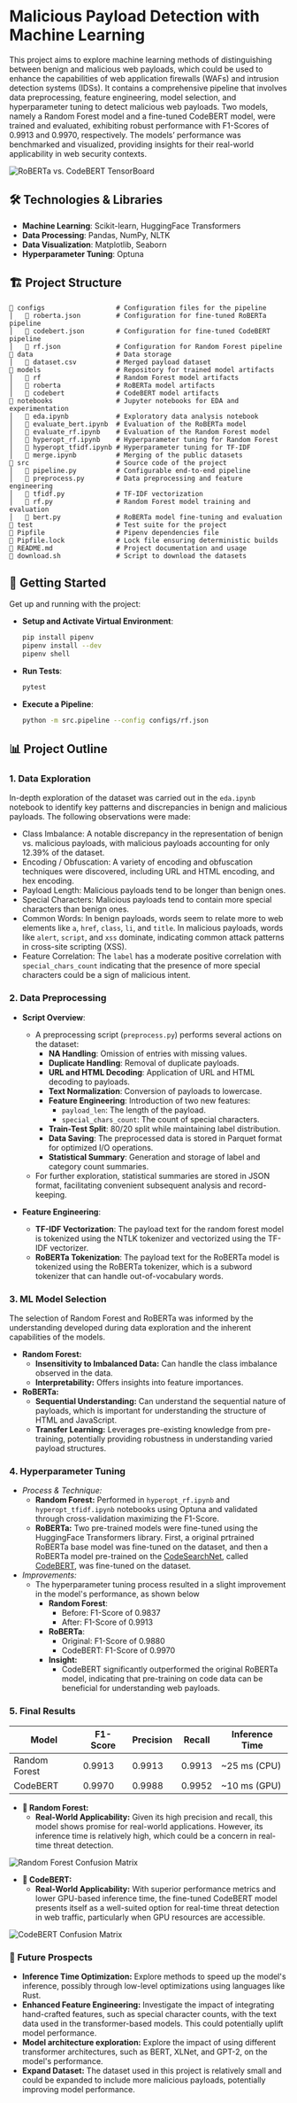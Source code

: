 # Malicious Payload Detection with Machine Learning

This project aims to explore machine learning methods of distinguishing between benign and malicious web payloads, which could be used to enhance the capabilities of web application firewalls (WAFs) and intrusion detection systems (IDSs). It contains a comprehensive pipeline that involves data preprocessing, feature engineering, model selection, and hyperparameter tuning to detect malicious web payloads. Two models, namely a Random Forest model and a fine-tuned CodeBERT model, were trained and evaluated, exhibiting robust performance with F1-Scores of 0.9913 and 0.9970, respectively. The models’ performance was benchmarked and visualized, providing insights for their real-world applicability in web security contexts.

![RoBERTa vs. CodeBERT TensorBoard](.readme/tensorboard.png)

## 🛠️ Technologies & Libraries

- **Machine Learning**: Scikit-learn, HuggingFace Transformers
- **Data Processing**: Pandas, NumPy, NLTK
- **Data Visualization**: Matplotlib, Seaborn
- **Hyperparameter Tuning**: Optuna

## 🏗️ Project Structure

```plaintext
📁 configs                  # Configuration files for the pipeline
│   📄 roberta.json         # Configuration for fine-tuned RoBERTa pipeline
│   📄 codebert.json        # Configuration for fine-tuned CodeBERT pipeline
│   📄 rf.json              # Configuration for Random Forest pipeline
📁 data                     # Data storage
│   📄 dataset.csv          # Merged payload dataset
📁 models                   # Repository for trained model artifacts
│   📁 rf                   # Random Forest model artifacts
│   📁 roberta              # RoBERTa model artifacts
│   📁 codebert             # CodeBERT model artifacts
📁 notebooks                # Jupyter notebooks for EDA and experimentation
│   📓 eda.ipynb            # Exploratory data analysis notebook
│   📓 evaluate_bert.ipynb  # Evaluation of the RoBERTa model
│   📓 evaluate_rf.ipynb    # Evaluation of the Random Forest model
│   📓 hyperopt_rf.ipynb    # Hyperparameter tuning for Random Forest
│   📓 hyperopt_tfidf.ipynb # Hyperparameter tuning for TF-IDF
│   📓 merge.ipynb          # Merging of the public datasets
📁 src                      # Source code of the project
│   📄 pipeline.py          # Configurable end-to-end pipeline
│   📄 preprocess.py        # Data preprocessing and feature engineering 
│   📄 tfidf.py             # TF-IDF vectorization
│   📄 rf.py                # Random Forest model training and evaluation
│   📄 bert.py              # RoBERTa model fine-tuning and evaluation
📁 test                     # Test suite for the project
📄 Pipfile                  # Pipenv dependencies file
📄 Pipfile.lock             # Lock file ensuring deterministic builds
📄 README.md                # Project documentation and usage
📄 download.sh              # Script to download the datasets
```

## 🚦 Getting Started

Get up and running with the project:

- **Setup and Activate Virtual Environment**:

    ```bash
    pip install pipenv
    pipenv install --dev
    pipenv shell
    ```

- **Run Tests**:

    ```bash
    pytest
    ```

- **Execute a Pipeline**:

    ```bash
    python -m src.pipeline --config configs/rf.json
    ```

## 📊 Project Outline

### 1. Data Exploration

In-depth exploration of the dataset was carried out in the `eda.ipynb` notebook to identify key patterns and discrepancies in benign and malicious payloads. The following observations were made:

- Class Imbalance: A notable discrepancy in the representation of benign vs. malicious payloads, with malicious payloads accounting for only 12.39% of the dataset.
- Encoding / Obfuscation: A variety of encoding and obfuscation techniques were discovered, including URL and HTML encoding, and hex encoding.
- Payload Length: Malicious payloads tend to be longer than benign ones.
- Special Characters: Malicious payloads tend to contain more special characters than benign ones.
- Common Words: In benign payloads, words seem to relate more to web elements like `a`, `href`, `class`, `li`, and `title`. In malicious payloads, words like `alert`, `script`, and `xss` dominate, indicating common attack patterns in cross-site scripting (XSS).
- Feature Correlation: The `label` has a moderate positive correlation with `special_chars_count` indicating that the presence of more special characters could be a sign of malicious intent.

### 2. Data Preprocessing

- **Script Overview**:
  - A preprocessing script (`preprocess.py`) performs several actions on the dataset:
    - **NA Handling**: Omission of entries with missing values.
    - **Duplicate Handling**: Removal of duplicate payloads.
    - **URL and HTML Decoding**: Application of URL and HTML decoding to payloads.
    - **Text Normalization**: Conversion of payloads to lowercase.
    - **Feature Engineering**: Introduction of two new features:
      - `payload_len`: The length of the payload.
      - `special_chars_count`: The count of special characters.
    - **Train-Test Split**: 80/20 split while maintaining label distribution.
    - **Data Saving**: The preprocessed data is stored in Parquet format for optimized I/O operations.
    - **Statistical Summary**: Generation and storage of label and category count summaries.
  - For further exploration, statistical summaries are stored in JSON format, facilitating convenient subsequent analysis and record-keeping.

- **Feature Engineering**:
  - **TF-IDF Vectorization**: The payload text for the random forest model is tokenized using the NTLK tokenizer and vectorized using the TF-IDF vectorizer.
  - **RoBERTa Tokenization**: The payload text for the RoBERTa model is tokenized using the RoBERTa tokenizer, which is a subword tokenizer that can handle out-of-vocabulary words.

### 3. ML Model Selection

The selection of Random Forest and RoBERTa was informed by the understanding developed during data exploration and the inherent capabilities of the models.

- **Random Forest:**
  - **Insensitivity to Imbalanced Data:** Can handle the class imbalance observed in the data.
  - **Interpretability:** Offers insights into feature importances.
- **RoBERTa:**
  - **Sequential Understanding:** Can understand the sequential nature of payloads, which is important for understanding the structure of HTML and JavaScript.
  - **Transfer Learning:** Leverages pre-existing knowledge from pre-training, potentially providing robustness in understanding varied payload structures.

### 4. Hyperparameter Tuning

- _Process & Technique:_
  - **Random Forest:** Performed in `hyperopt_rf.ipynb` and `hyperopt_tfidf.ipynb` notebooks using Optuna and validated through cross-validation maximizing the F1-Score.
  - **RoBERTa:** Two pre-trained models were fine-tuned using the HuggingFace Transformers library. First, a original prtrained RoBERTa base model was fine-tuned on the dataset, and then a RoBERTa model pre-trained on the [CodeSearchNet](https://github.com/github/CodeSearchNet), called [CodeBERT](https://huggingface.co/microsoft/codebert-base), was fine-tuned on the dataset.
- _Improvements:_
  - The hyperparameter tuning process resulted in a slight improvement in the model's performance, as shown below
    - **Random Forest**:
      - Before: F1-Score of 0.9837
      - After: F1-Score of 0.9913
    - **RoBERTa**:
      - Original: F1-Score of 0.9880
      - CodeBERT: F1-Score of 0.9970
    - **Insight:**
      - CodeBERT significantly outperformed the original RoBERTa model, indicating that pre-training on code data can be beneficial for understanding web payloads.

### 5. Final Results

| Model          | F1-Score | Precision | Recall  | Inference Time |
|----------------|----------|-----------|---------|-----------------|
| Random Forest  | 0.9913   | 0.9913    | 0.9913  | ~25 ms (CPU)    |
| CodeBERT       | 0.9970   | 0.9988    | 0.9952  | ~10 ms (GPU)    |

- **🥈 Random Forest:**
  - **Real-World Applicability:** Given its high precision and recall, this model shows promise for real-world applications. However, its inference time is relatively high, which could be a concern in real-time threat detection.

![Random Forest Confusion Matrix](.readme/rf_confusion_matrix.svg)

- **🥇 CodeBERT:**
  - **Real-World Applicability:** With superior performance metrics and lower GPU-based inference time, the fine-tuned CodeBERT model presents itself as a well-suited option for real-time threat detection in web traffic, particularly when GPU resources are accessible.

![CodeBERT Confusion Matrix](.readme/codebert_confusion_matrix.svg)

### 🚀 Future Prospects

- **Inference Time Optimization:** Explore methods to speed up the model's inference, possibly through low-level optimizations using languages like Rust.
- **Enhanced Feature Engineering:** Investigate the impact of integrating hand-crafted features, such as special character counts, with the text data used in the transformer-based models. This could potentially uplift model performance.
- **Model architecture exploration:** Explore the impact of using different transformer architectures, such as BERT, XLNet, and GPT-2, on the model's performance.
- **Expand Dataset:** The dataset used in this project is relatively small and could be expanded to include more malicious payloads, potentially improving model performance.
